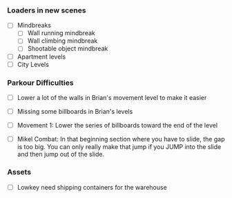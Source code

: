 
### Loaders in new scenes
- [ ] Mindbreaks
	- [ ] Wall running mindbreak
	- [ ] Wall climbing mindbreak
	- [ ] Shootable object mindbreak
- [ ] Apartment levels
- [ ] City Levels

### Parkour Difficulties
- [ ] Lower a lot of the walls in Brian's movement level to make it easier
- [ ] Missing some billboards in Brian's levels

- [ ] Movement 1: Lower the series of billboards toward the end of the level
- [ ] Mikel Combat: In that beginning section where you have to slide, the gap is too big. You can only really make that jump if you JUMP into the slide and then jump out of the slide. 

### Assets
- [ ] Lowkey need shipping containers for the warehouse